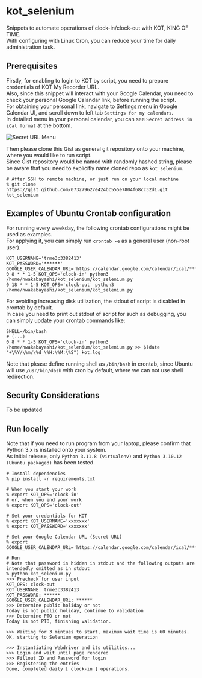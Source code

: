 # kot_selenium
Snippets to automate operations of clock-in/clock-out with KOT, KING OF TIME. \
With configuring with Linux Cron, you can reduce your time for daily administration task.

## Prerequisites
Firstly, for enabling to login to KOT by script, you need to prepare credentials of KOT My Recorder URL. \
Also, since this snippet will interact with your Google Calendar, you need to check your personal Google Calandar link, before running the script. \
For obtaining your personal link, navigate to [Settings menu](https://calendar.google.com/calendar/u/0/r/settings) in Google Calendar UI, and scroll down to left tab `Settings for my calendars`. \
In detailed menu in your personal calendar, you can see `Secret address in iCal format` at the bottom.

![Secret URL Menu](https://gist.github.com/assets/25563897/0d97bdf1-2d13-4e8a-a522-954392ea0667)

Then please clone this Gist as general git repository onto your machine, where you would like to run script. \
Since Gist repository would be named with randomly hashed string, please be aware that you need to explicitly name cloned repo as `kot_selenium`.

```shell
# After SSH to remote machine, or just run on your local machine
% git clone https://gist.github.com/073279627e424bc555e7804f68cc32d1.git kot_selenium
```

## Examples of Ubuntu Crontab configuration
For running every weekday, the following crontab configurations might be used as examples. \
For applying it, you can simply run `crontab -e` as a general user (non-root user).

```shell
KOT_USERNAME='trme3c3382413'
KOT_PASSWORD='******'
GOOGLE_USER_CALENDAR_URL='https://calendar.google.com/calendar/ical/********'
0 8 * * 1-5 KOT_OPS='clock-in' python3 /home/hwakabayashi/kot_selenium/kot_selenium.py
0 18 * * 1-5 KOT_OPS='clock-out' python3 /home/hwakabayashi/kot_selenium/kot_selenium.py
```

For avoiding increasing disk utilization, the stdout of script is disabled in crontab by default. \
In case you need to print out stdout of script for such as debugging, you can simply update your crontab commands like:

```shell
SHELL=/bin/bash
# (...)
0 8 * * 1-5 KOT_OPS='clock-in' python3 /home/hwakabayashi/kot_selenium/kot_selenium.py >> $(date "+\%Y/\%m/\%d_\%H:\%M:\%S")_kot.log
```

Note that please define running shell as `/bin/bash` in crontab, since Ubuntu will use `/usr/bin/dash` with cron by default, where we can not use shell redirection.

## Security Considerations
To be updated

## Run locally
Note that if you need to run program from your laptop, please confirm that Python 3.x is installed onto your system. \
As initial release, only `Python 3.11.8 (virtualenv)` and `Python 3.10.12 (Ubuntu packaged)` has been tested.

```shell
# Install dependencies
% pip install -r requirements.txt

# When you start your work
% export KOT_OPS='clock-in'
# or, when you end your work
% export KOT_OPS='clock-out'
```

```shell
# Set your credentials for KOT
% export KOT_USERNAME='xxxxxxx'
% export KOT_PASSWORD='xxxxxxx'

# Set your Google Calendar URL (Secret URL)
% export GOOGLE_USER_CALENDAR_URL='https://calendar.google.com/calendar/ical/********'

# Run
# Note that password is hidden in stdout and the following outputs are intendedly omitted as in stdout
% python kot_selenium.py
>>> Precheck for user input
KOT_OPS: clock-out
KOT_USERNAME: trme3c3382413
KOT_PASSWORD: ******
GOOGLE_USER_CALENDAR_URL: ******
>>> Determine public holiday or not
Today is not public holiday, continue to validation
>>> Determine PTO or not
Today is not PTO, finishing validation.

>>> Waiting for 3 mintues to start, maximum wait time is 60 minutes.
OK, starting to Selenium operation

>>> Instantiating Webdriver and its utilities...
>>> Login and wait until page rendered
>>> Fillout ID and Password for login
>>> Registering the entries
Done, completed daily [ clock-in ] operations.
```
